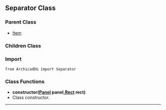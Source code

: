 ## Separator Class

### Parent Class
* [Item](../m_item/Item.md)

### Children Class


### Import
```
from ArchicadDG import Separator
``` 

### Class Functions

* **constructor([Panel](../m_panel/Panel.md) panel,[Rect](../Rect.md) rect)**
* Class constructor.
-----
